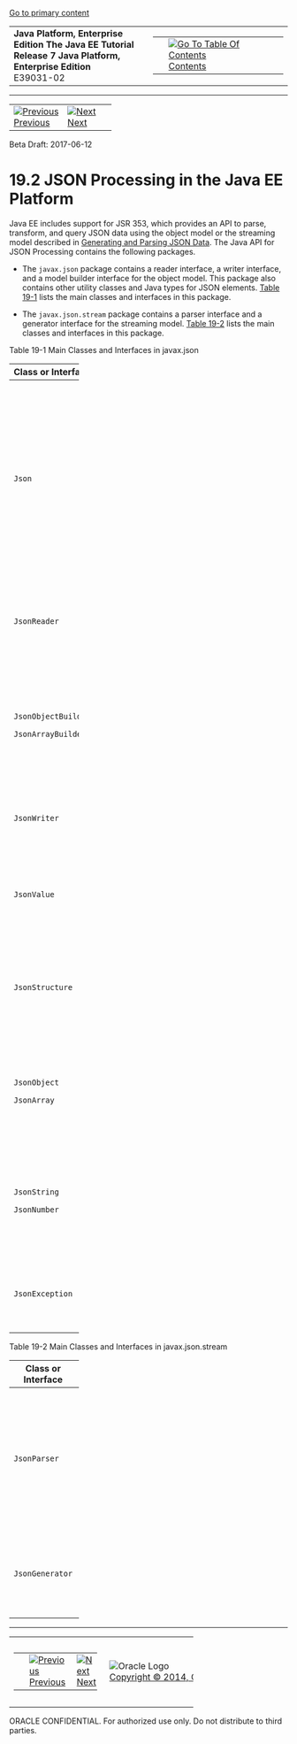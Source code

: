 [Go to primary content](#BEGIN)

<table>
<colgroup>
<col width="50%" />
<col width="50%" />
</colgroup>
<tbody>
<tr class="odd">
<td><strong>Java Platform, Enterprise Edition The Java EE Tutorial</strong><br />
<strong>Release 7 Java Platform, Enterprise Edition</strong><br />
E39031-02</td>
<td><table>
<tbody>
<tr class="odd">
<td> </td>
<td><a href="toc.htm"><img src="../../dcommon/gifs/toc.gif" alt="Go To Table Of Contents" /><br />
<span class="icon">Contents</span></a></td>
</tr>
</tbody>
</table></td>
</tr>
</tbody>
</table>

-----

<table>
<tbody>
<tr class="odd">
<td><a href="jsonp001.htm"><img src="../../dcommon/gifs/leftnav.gif" alt="Previous" /><br />
<span class="icon">Previous</span></a> </td>
<td><a href="jsonp003.htm"><img src="../../dcommon/gifs/rightnav.gif" alt="Next" /><br />
<span class="icon">Next</span></a></td>
<td> </td>
</tr>
</tbody>
</table>

Beta Draft: 2017-06-12

# 19.2 JSON Processing in the Java EE Platform

Java EE includes support for JSR 353, which provides an API to parse,
transform, and query JSON data using the object model or the streaming
model described in [Generating and Parsing JSON
Data](jsonp001.htm#BABJJACI). The Java API for JSON Processing contains
the following packages.

  - The `javax.json` package contains a reader interface, a writer
    interface, and a model builder interface for the object model. This
    package also contains other utility classes and Java types for JSON
    elements. [Table 19-1](#CHDJJCBE) lists the main classes and
    interfaces in this package.

  - The `javax.json.stream` package contains a parser interface and a
    generator interface for the streaming model. [Table 19-2](#CHDIHCEG)
    lists the main classes and interfaces in this package.

Table 19-1 Main Classes and Interfaces in javax.json

<table style="width:25%;">
<colgroup>
<col width="25%" />
<col width="0%" />
</colgroup>
<thead>
<tr class="header">
<th>Class or Interface</th>
<th>Description</th>
</tr>
</thead>
<tbody>
<tr class="odd">
<td><p><code dir="ltr">Json</code></p></td>
<td><p>Contains static methods to create instances of JSON parsers, builders, and generators. This class also contains methods to create parser, builder, and generator factory objects.</p></td>
</tr>
<tr class="even">
<td><p><code dir="ltr">JsonReader</code></p></td>
<td><p>Reads JSON data from a stream and creates an object model in memory.</p></td>
</tr>
<tr class="odd">
<td><p><code dir="ltr">JsonObjectBuilder</code></p>
<p><code dir="ltr">JsonArrayBuilder</code></p></td>
<td><p>Create an object model or an array model in memory by adding elements from application code.</p></td>
</tr>
<tr class="even">
<td><p><code dir="ltr">JsonWriter</code></p></td>
<td><p>Writes an object model from memory to a stream.</p></td>
</tr>
<tr class="odd">
<td><p><code dir="ltr">JsonValue</code></p></td>
<td><p>Represents an element (such as an object, an array, or a value) in JSON data.</p></td>
</tr>
<tr class="even">
<td><p><code dir="ltr">JsonStructure</code></p></td>
<td><p>Represents an object or an array in JSON data. This interface is a subtype of <code dir="ltr">JsonValue</code>.</p></td>
</tr>
<tr class="odd">
<td><p><code dir="ltr">JsonObject</code></p>
<p><code dir="ltr">JsonArray</code></p></td>
<td><p>Represent an object or an array in JSON data. These two interfaces are subtypes of <code dir="ltr">JsonStructure</code>.</p></td>
</tr>
<tr class="even">
<td><p><code dir="ltr">JsonString</code></p>
<p><code dir="ltr">JsonNumber</code></p></td>
<td><p>Represent data types for elements in JSON data. These two interfaces are subtypes of <code dir="ltr">JsonValue</code>.</p></td>
</tr>
<tr class="odd">
<td><p><code dir="ltr">JsonException</code></p></td>
<td><p>Indicates that a problem occurred during JSON processing.</p></td>
</tr>
</tbody>
</table>

  

Table 19-2 Main Classes and Interfaces in javax.json.stream

<table style="width:25%;">
<colgroup>
<col width="25%" />
<col width="0%" />
</colgroup>
<thead>
<tr class="header">
<th>Class or Interface</th>
<th>Description</th>
</tr>
</thead>
<tbody>
<tr class="odd">
<td><p><code dir="ltr">JsonParser</code></p></td>
<td><p>Represents an event-based parser that can read JSON data from a stream or from an object model.</p></td>
</tr>
<tr class="even">
<td><p><code dir="ltr">JsonGenerator</code></p></td>
<td><p>Writes JSON data to a stream one element at a time.</p></td>
</tr>
</tbody>
</table>

  

-----

<table style="width:66%;">
<colgroup>
<col width="33%" />
<col width="0%" />
<col width="33%" />
</colgroup>
<tbody>
<tr class="odd">
<td><table style="width:96%;">
<colgroup>
<col width="0%" />
<col width="48%" />
<col width="48%" />
</colgroup>
<tbody>
<tr class="odd">
<td> </td>
<td><a href="jsonp001.htm"><img src="../../dcommon/gifs/leftnav.gif" alt="Previous" /><br />
<span class="icon">Previous</span></a> </td>
<td><a href="jsonp003.htm"><img src="../../dcommon/gifs/rightnav.gif" alt="Next" /><br />
<span class="icon">Next</span></a></td>
</tr>
</tbody>
</table></td>
<td><img src="../../dcommon/gifs/oracle.gif" alt="Oracle Logo" class="copyrightlogo" /> <a href="../../dcommon/html/cpyr.htm"><br />
<span class="copyrightlogo">Copyright © 2014, Oracle and/or its affiliates. All rights reserved.</span></a></td>
<td><table>
<tbody>
<tr class="odd">
<td> </td>
<td><a href="toc.htm"><img src="../../dcommon/gifs/toc.gif" alt="Go To Table Of Contents" /><br />
<span class="icon">Contents</span></a></td>
</tr>
</tbody>
</table></td>
</tr>
</tbody>
</table>

ORACLE CONFIDENTIAL. For authorized use only. Do not distribute to third parties.

